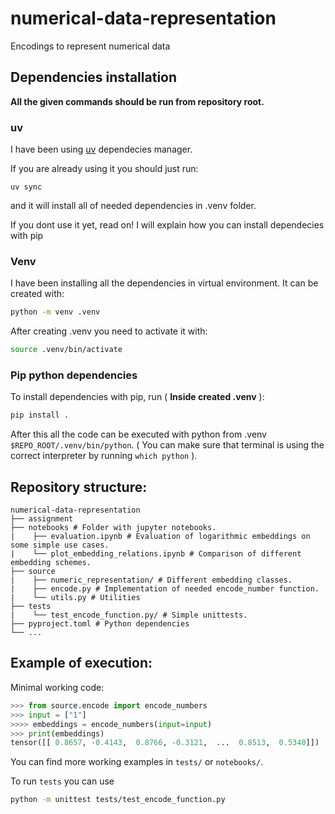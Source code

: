 # numerical-data-representation
Encodings to represent numerical data

## Dependencies installation

**All the given commands should be run from repository root.**

### uv

I have been using [uv](https://astral.sh/blog/uv) dependecies manager.

If you are already using it you should just run:
```
uv sync
```
and it will install all of needed dependencies in .venv folder.

If you dont use it yet, read on! I will explain how you can install dependecies with pip

### Venv

I have been installing all the dependencies in virtual environment. It can be created with:
```bash
python -m venv .venv
```
After creating .venv you need to activate it with:
```bash
source .venv/bin/activate
```
### Pip python dependencies
To install dependencies with pip, run ( **Inside created .venv** ):
```bash
pip install .
```
After this all the code can be executed with python from .venv `$REPO_ROOT/.venv/bin/python`. ( You can make sure that terminal is using the correct interpreter by running `which python` ). 

## Repository structure:
```
numerical-data-representation
├── assignment
├── notebooks # Folder with jupyter notebooks. 
|    ├── evaluation.ipynb # Evaluation of logarithmic embeddings on some simple use cases.
|    └── plot_embedding_relations.ipynb # Comparison of different embedding schemes.
├── source
|    ├── numeric_representation/ # Different embedding classes.
|    ├── encode.py # Implementation of needed encode_number function.
|    └── utils.py # Utilities
├── tests
|    └── test_encode_function.py/ # Simple unittests.
├── pyproject.toml # Python dependencies
└── ...
```

## Example of execution:
Minimal working code:
```python
>>> from source.encode import encode_numbers
>>> input = ["1"]
>>>> embeddings = encode_numbers(input=input)
>>> print(embeddings)
tensor([[ 0.8657, -0.4143,  0.8766, -0.3121,  ...  0.8513,  0.5340]])
```

You can find more working examples in `tests/` or `notebooks/`.

To run `tests` you can use
```bash
python -m unittest tests/test_encode_function.py
```